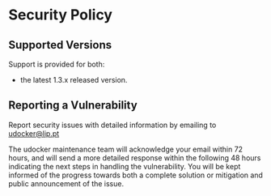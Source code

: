 # Security Policy

## Supported Versions

Support is provided for both:

* the latest 1.3.x released version.

## Reporting a Vulnerability

Report security issues with detailed information by emailing to udocker@lip.pt

The udocker maintenance team will acknowledge your email within 72 hours, and will send a more
detailed response within the following 48 hours indicating the next steps in handling the
vulnerability. You will be kept informed of the progress towards both a complete solution or
mitigation and public announcement of the issue.

